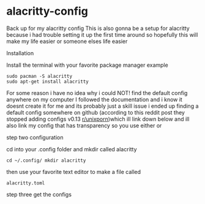 # alacritty-config
Back up for my alacritty config
This is also gonna be a setup for alacritty because i had trouble setting it up the first time around so hopefully this will make my life easier or someone elses life easier

Installation

Install the terminal with your favorite package manager 
example 
``` 
sudo pacman -S alacritty
sudo apt-get install alacritty

```

For some reason i have no idea why i could NOT! find the default config anywhere on my computer
I followed the documentation and i know it doesnt create it for me and its probably just a skill issue i ended up finding a default config somewhere on github (according to this reddit post they stopped adding configs v0.13 [r/unixporn](https://www.reddit.com/r/unixporn/comments/nyjhzq/alacritty_customization/))which ill link down below and ill also link my config that has transparency so you use either or 


step two configuration

cd into your .config folder and mkdir called alacritty 
```
cd ~/.config/ mkdir alacritty

```

then use your favorite text editor to make a file called 
``` 
alacritty.toml
```

step three get the configs
